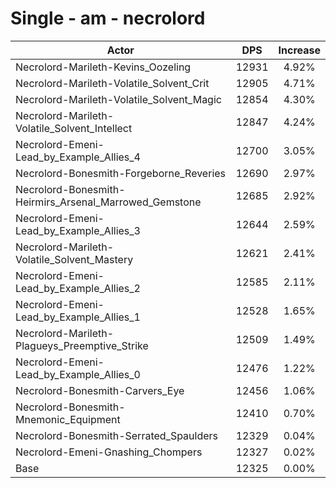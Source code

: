 # Single - am - necrolord
| Actor | DPS | Increase |
|---|:---:|:---:|
|Necrolord-Marileth-Kevins_Oozeling|12931|4.92%|
|Necrolord-Marileth-Volatile_Solvent_Crit|12905|4.71%|
|Necrolord-Marileth-Volatile_Solvent_Magic|12854|4.30%|
|Necrolord-Marileth-Volatile_Solvent_Intellect|12847|4.24%|
|Necrolord-Emeni-Lead_by_Example_Allies_4|12700|3.05%|
|Necrolord-Bonesmith-Forgeborne_Reveries|12690|2.97%|
|Necrolord-Bonesmith-Heirmirs_Arsenal_Marrowed_Gemstone|12685|2.92%|
|Necrolord-Emeni-Lead_by_Example_Allies_3|12644|2.59%|
|Necrolord-Marileth-Volatile_Solvent_Mastery|12621|2.41%|
|Necrolord-Emeni-Lead_by_Example_Allies_2|12585|2.11%|
|Necrolord-Emeni-Lead_by_Example_Allies_1|12528|1.65%|
|Necrolord-Marileth-Plagueys_Preemptive_Strike|12509|1.49%|
|Necrolord-Emeni-Lead_by_Example_Allies_0|12476|1.22%|
|Necrolord-Bonesmith-Carvers_Eye|12456|1.06%|
|Necrolord-Bonesmith-Mnemonic_Equipment|12410|0.70%|
|Necrolord-Bonesmith-Serrated_Spaulders|12329|0.04%|
|Necrolord-Emeni-Gnashing_Chompers|12327|0.02%|
|Base|12325|0.00%|
